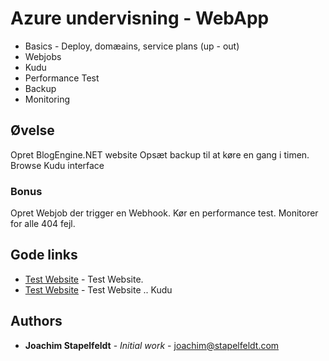 # Azure undervisning - WebApp

* Basics - Deploy, domæains, service plans (up - out)
* Webjobs
* Kudu
* Performance Test
* Backup
* Monitoring


## Øvelse

Opret BlogEngine.NET website
Opsæt backup til at køre en gang i timen.
Browse Kudu interface


### Bonus

Opret Webjob der trigger en Webhook.
Kør en performance test.
Monitorer for alle 404 fejl.


## Gode links

* [Test Website](http://athazuretrainweb.azurewebsites.net/) - Test Website.
* [Test Website](https://athazuretrainweb.scm.azurewebsites.net/) - Test Website .. Kudu


## Authors

* **Joachim Stapelfeldt** - *Initial work* - [joachim@stapelfeldt.com](mailto:joachim@stapelfeldt.com)
